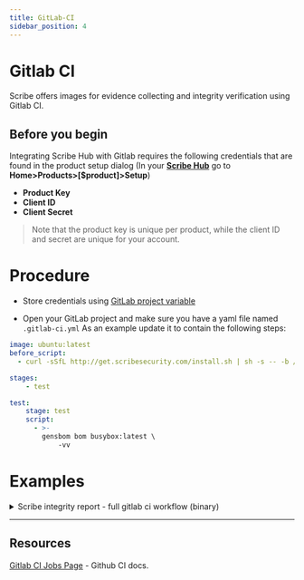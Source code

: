 ```yaml
---
title: GitLab-CI
sidebar_position: 4
---
```


# Gitlab CI
Scribe offers images for evidence collecting and integrity verification using Gitlab CI.

## Before you begin
Integrating Scribe Hub with Gitlab requires the following credentials that are found in the product setup dialog (In your **[Scribe Hub](https://prod.hub.scribesecurity.com/ "Scribe Hub Link")** go to **Home>Products>[$product]>Setup**)

* **Product Key**
* **Client ID**
* **Client Secret**

>Note that the product key is unique per product, while the client ID and secret are unique for your account.

# Procedure

* Store credentials using [GitLab  project variable](https://docs.gitlab.com/ee/ci/variables/#add-a-cicd-variable-to-a-project) 

* Open your GitLab project and make sure you have a yaml file named `.gitlab-ci.yml`
As an example update it to contain the following steps:

```yaml
image: ubuntu:latest
before_script:
  - curl -sSfL http://get.scribesecurity.com/install.sh | sh -s -- -b /usr/local/bin

stages:
    - test

test:
    stage: test
    script:
      - >-
        gensbom bom busybox:latest \
            -vv
```

## 
# Examples

<details>
  <summary>  Scribe integrity report - full gitlab ci workflow (binary) </summary>

```yaml
image: ubuntu:latest
before_script:
  - apt update && apt install git
  - apt install git -y
  - curl -sSfL http://get.scribesecurity.com/install.sh | sh -s -- -b /usr/local/bin

stages:
    - test

test:
    stage: test
    script:
      - >-
        gensbom bom dir:mongo-express \
            --context-type gitlab \
            --output-directory ./scribe/gensbom \
            --product-key $PRODUCT_KEY \
            -E -U $SCRIBE_CLIENT_ID -P $SCRIBE_CLIENT_SECRET \
            -vv
      - >-
        gensbom bom mongo-express:1.0.0-alpha.4 \
            --context-type gitlab \
            --output-directory ./scribe/gensbom \
            --product-key $PRODUCT_KEY \
            -E -U $SCRIBE_CLIENT_ID -P $SCRIBE_CLIENT_SECRET \
            -vv
      - >-
        valint report \
            --product-key $PRODUCT_KEY \
            -U $SCRIBE_CLIENT_ID -P $SCRIBE_CLIENT_SECRET --output-directory scribe/valint \
            --timeout 120s \
            -vv

```
</details>

<!-- <details>
  <summary>  Scribe integrity report - full gitlab ci workflow (docker) </summary>
  
</details> -->

---

## Resources

[Gitlab CI Jobs Page](https://docs.gitlab.com/ee/ci/) - Github CI docs.
